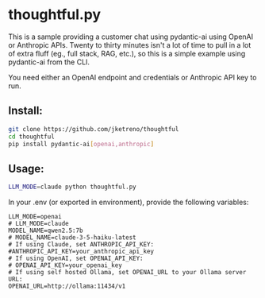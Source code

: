 # thoughtful.py

This is a sample providing a customer chat using pydantic-ai
using OpenAI or Anthropic APIs. Twenty to thirty minutes
isn't a lot of time to pull in a lot of extra fluff (eg., full stack,
RAG, etc.), so this is a simple example using pydantic-ai from the CLI.

You need either an OpenAI endpoint and credentials or Anthropic API key
to run.

## Install:

```bash
git clone https://github.com/jketreno/thoughtful
cd thoughtful
pip install pydantic-ai[openai,anthropic]
```

## Usage:
```bash
LLM_MODE=claude python thoughtful.py
```

In your .env (or exported in environment), provide the following variables:

```.env
LLM_MODE=openai
# LLM_MODE=claude
MODEL_NAME=qwen2.5:7b
# MODEL_NAME=claude-3-5-haiku-latest
# If using Claude, set ANTHROPIC_API_KEY:
#ANTHROPIC_API_KEY=your_anthropic_api_key
# If using OpenAI, set OPENAI_API_KEY:
# OPENAI_API_KEY=your_openai_key
# If using self hosted Ollama, set OPENAI_URL to your Ollama server URL:
OPENAI_URL=http://ollama:11434/v1
```
